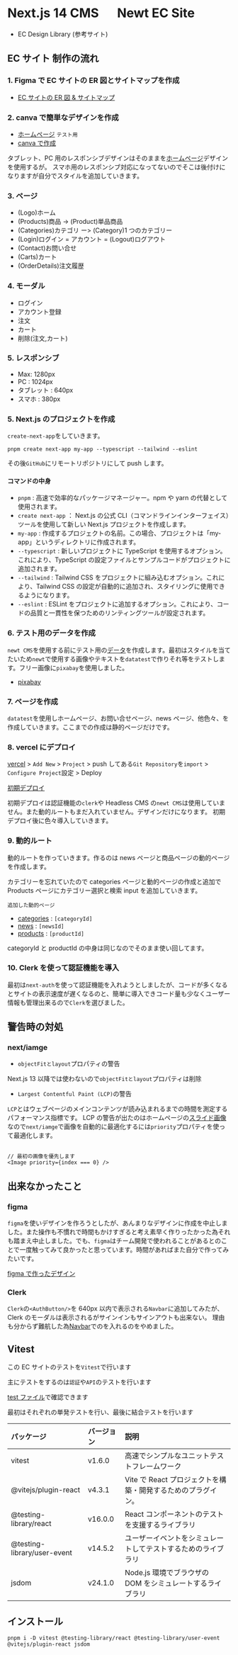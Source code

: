 # Next.js 14 CMS 　 Newt EC Site

- EC Design Library (参考サイト)

## EC サイト 制作の流れ

### 1. Figma で EC サイトの ER 図とサイトマップを作成

- [EC サイトの ER 図 & サイトマップ](https://www.figma.com/board/d2IByXLh9CprBUUNSJqWO3/%E7%84%A1%E9%A1%8C?node-id=1-591&t=HDTq8071YdY6wlEm-1)

### 2. canva で簡単なデザインを作成

- [ホームページ](https://nextectest.my.canva.site/) `テスト用`
- [canva で作成](https://www.canva.com/design/DAGKJcFnV2k/4hyg8SuUP9YJaMroEo0Ivg/edit?utm_content=DAGKJcFnV2k&utm_campaign=designshare&utm_medium=link2&utm_source=sharebutton)

タブレット、PC 用のレスポンシブデザインはそのままを[ホームページ](https://nextectest.my.canva.site/)デザインを使用するが。
スマホ用のレスポンシブ対応になってないのでそこは後付けになりますが自分でスタイルを追加していきます。

### 3. ページ

- (Logo)ホーム
- (Products)商品 -> (Product)単品商品
- (Categories)カテゴリ ー> (Category)1 つのカテゴリー
- (Login)ログイン = アカウント = (Logout)ログアウト
- (Contact)お問い合せ
- (Carts)カート
- (OrderDetails)注文履歴

### 4. モーダル

- ログイン
- アカウント登録
- 注文
- カート
- 削除(注文,カート)

### 5. レスポンシブ

- Max: 1280px
- PC : 1024px
- タブレット : 640px
- スマホ : 380px

### 5. Next.js のプロジェクトを作成

`create-next-app`をしていきます。

```
pnpm create next-app my-app --typescript --tailwind --eslint
```

その後`GitHub`にリモートリポジトリにして push します。

#### コマンドの中身

- `pnpm` : 高速で効率的なパッケージマネージャー。npm や yarn の代替として使用されます。
- `create next-app` ： Next.js の公式 CLI（コマンドラインインターフェイス）ツールを使用して新しい Next.js プロジェクトを作成します。
- `my-app` : 作成するプロジェクトの名前。この場合、プロジェクトは「my-app」というディレクトリに作成されます。
- `--typescript` : 新しいプロジェクトに TypeScript を使用するオプション。これにより、TypeScript の設定ファイルとサンプルコードがプロジェクトに追加されます。
- `--tailwind` : Tailwind CSS をプロジェクトに組み込むオプション。これにより、Tailwind CSS の設定が自動的に追加され、スタイリングに使用できるようになります。
- `--eslint` : ESLint をプロジェクトに追加するオプション。これにより、コードの品質と一貫性を保つためのリンティングツールが設定されます。

### 6. テスト用のデータを作成

`newt CMS`を使用する前にテスト用の[データ](/my-app/src/datatest)を作成します。最初はスタイルを当てたいため`newt`で使用する画像やテキストを`datatest`で作りそれ等をテストします。フリー画像に`pixabay`を使用しました。

- [pixabay](https://pixabay.com/)

### 7. ページを作成

`datatest`を使用しホームページ、お問い合せページ、news ページ、他色々、を作成していきます。ここまでの作成は静的ページだけです。

### 8. vercel にデプロイ

[vercel](https://vercel.com/) > `Add New` > `Project` > push してある`Git Repository`を`import` > `Configure Project`設定 > Deploy

[初期デプロイ](https://next-newt-ec-site-kuc8cuxm9-kubota20s-projects.vercel.app/)

初期デプロイは認証機能の`clerk`や Headless CMS の`newt CMS`は使用していません。また動的ルートもまだ入れていません。デザインだけになります。
初期デプロイ後に色々導入していきます。

### 9. 動的ルート

動的ルートを作っていきます。作るのは news ページと商品ページの動的ページを作成します。

カテゴリーを忘れていたので categories ページと動的ページの作成と追加で Products ページにカテゴリー選択と検索 input を追加していきます。

`追加した動的ページ`

- [categories](https://next-newt-ec-site-gkqhxennp-kubota20s-projects.vercel.app/categories/a) : `[categoryId]`
- [news](https://next-newt-ec-site-gkqhxennp-kubota20s-projects.vercel.app/news/a) : `[newsId]`
- [products](https://next-newt-ec-site-gkqhxennp-kubota20s-projects.vercel.app/products/a) : `[productId]`

categoryId と productId の中身は同じなのでそのまま使い回してます。

### 10. Clerk を使って認証機能を導入

最初は`next-auth`を使って認証機能を入れようとしましたが、コードが多くなるとサイトの表示速度が遅くなるのと、簡単に導入できコード量も少なくユーザー情報も管理出来るので`Clerk`を選びました。

## 警告時の対処

### next/iamge

- `objectFitとlayout`プロパティの警告

Next.js 13 以降では使わないので`objectFitとlayout`プロパティは削除

- `Largest Contentful Paint (LCP)`の警告

`LCP`とはウェブページのメインコンテンツが読み込まれるまでの時間を測定するパフォーマンス指標です。
LCP の警告が出たのはホームページの[スライド画像](/my-app/src/features/home/top-images.tsx)なので`next/iamge`で画像を自動的に最適化するには`priority`プロパティを使って最適化します。

```:ruby

// 最初の画像を優先します
<Image priority={index === 0} />

```

## 出来なかったこと

### figma

`figma`を使いデザインを作ろうとしたが、あんまりなデザインに作成を中止しました。また操作も不慣れで時間もかけすぎると考え素早く作りったかった為それも踏まえ中止しました。でも、`figma`はチーム開発で使われることがあるとのことで一度触ってみて良かったと思っています。時間があればまた自分で作ってみたいです。

[figma で作ったデザイン](https://www.figma.com/design/A55Wt9baMnK1xrHVHMlClD/%E7%84%A1%E9%A1%8C?m=auto&t=LN38QPFNqMBxwYWF-6)

### Clerk

`Clerk`の`<AuthButton/>`を 640px 以内で表示される`Navbar`に追加してみたが、Clerk のモーダルは表示されるがサインインもサインアウトも出来ない。
理由も分からず難航した為[Navbar](/my-app/src/components/layouts/navbar.tsx)での[<AuthButton/>](/my-app/src/components/elements/auth-button.tsx)を入れるのをやめました。

## Vitest

この EC サイトのテストを`Vitest`で行います

主にテストをするのは`認証`や`API`のテストを行います

[test ファイル](/my-app/src/test/)で確認できます

最初はそれぞれの単発テストを行い、最後に結合テストを行います

| パッケージ                  | バージョン | 説明                                                         |
| :-------------------------- | :--------- | :----------------------------------------------------------- |
| vitest                      | v1.6.0     | 高速でシンプルなユニットテストフレームワーク                 |
| @vitejs/plugin-react        | v4.3.1     | Vite で React プロジェクトを構築・開発するためのプラグイン。 |
| @testing-library/react      | v16.0.0    | React コンポーネントのテストを支援するライブラリ             |
| @testing-library/user-event | v14.5.2    | ユーザーイベントをシミュレートしてテストするためのライブラリ |
| jsdom                       | v24.1.0    | Node.js 環境でブラウザの DOM をシミュレートするライブラリ    |

## インストール

```
pnpm i -D vitest @testing-library/react @testing-library/user-event @vitejs/plugin-react jsdom

```
